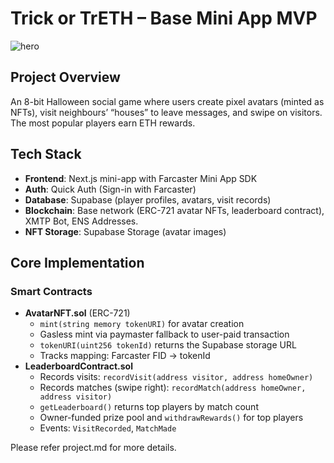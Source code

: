 # Trick or TrETH – Base Mini App MVP

![hero](https://github.com/user-attachments/assets/7693231b-e4bc-45eb-bd25-214411ee2169)


## Project Overview  
An 8-bit Halloween social game where users create pixel avatars (minted as NFTs), visit neighbours’ “houses” to leave messages, and swipe on visitors. The most popular players earn ETH rewards.

## Tech Stack  
- **Frontend**: Next.js mini-app with Farcaster Mini App SDK  
- **Auth**: Quick Auth (Sign-in with Farcaster)  
- **Database**: Supabase (player profiles, avatars, visit records)  
- **Blockchain**: Base network (ERC-721 avatar NFTs, leaderboard contract), XMTP Bot, ENS Addresses.  
- **NFT Storage**: Supabase Storage (avatar images)

## Core Implementation  

### Smart Contracts  
- **AvatarNFT.sol** (ERC-721)  
  - `mint(string memory tokenURI)` for avatar creation  
  - Gasless mint via paymaster fallback to user-paid transaction  
  - `tokenURI(uint256 tokenId)` returns the Supabase storage URL  
  - Tracks mapping: Farcaster FID → tokenId  
- **LeaderboardContract.sol**  
  - Records visits: `recordVisit(address visitor, address homeOwner)`  
  - Records matches (swipe right): `recordMatch(address homeOwner, address visitor)`  
  - `getLeaderboard()` returns top players by match count  
  - Owner-funded prize pool and `withdrawRewards()` for top players  
  - Events: `VisitRecorded`, `MatchMade`

Please refer project.md for more details.
